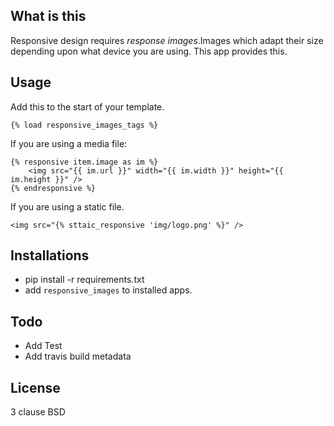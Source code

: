 What is this
--------------

Responsive design requires *response images*.Images which adapt their size depending upon what device you are using.
This app provides this.

Usage
-----------

Add this to the start of your template.

    {% load responsive_images_tags %}

If you are using a media file:

    {% responsive item.image as im %}
        <img src="{{ im.url }}" width="{{ im.width }}" height="{{ im.height }}" />
    {% endresponsive %}


If you are using a static file.

    <img src="{% sttaic_responsive 'img/logo.png' %}" />



Installations
-------------------
* pip install -r requirements.txt
* add `responsive_images` to installed apps.

Todo
------
* Add Test
* Add travis build metadata

License
---------
3 clause BSD
